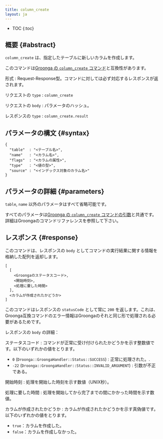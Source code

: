 ```yaml
---
title: column_create
layout: ja
---
```


* TOC
{:toc}

## 概要 {#abstract}

`column_create` は、指定したテーブルに新しいカラムを作成します。

このコマンドは[Groonga の `column_create` コマンド](http://groonga.org/ja/docs/reference/commands/column_create.html)と互換性があります。

形式
: Request-Response型。コマンドに対しては必ず対応するレスポンスが返されます。

リクエストの `type`
: `column_create`

リクエストの `body`
: パラメータのハッシュ。

レスポンスの `type`
: `column_create.result`

## パラメータの構文 {#syntax}

    {
      "table"  : "<テーブル名>",
      "name"   : "<カラム名>",
      "flags"  : "<カラムの属性>",
      "type"   : "<値の型>",
      "source" : "<インデックス対象のカラム名>"
    }

## パラメータの詳細 {#parameters}

`table`, `name` 以外のパラメータはすべて省略可能です。

すべてのパラメータは[Groonga の `column_create` コマンドの引数](http://groonga.org/ja/docs/reference/commands/column_create.html#parameters)と共通です。詳細はGroongaのコマンドリファレンスを参照して下さい。

## レスポンス {#response}

このコマンドは、レスポンスの `body` としてコマンドの実行結果に関する情報を格納した配列を返却します。

    [
      [
        <Groongaのステータスコード>,
        <開始時刻>,
        <処理に要した時間>
      ],
      <カラムが作成されたかどうか>
    ]

このコマンドはレスポンスの `statusCode` として常に `200` を返します。これは、Groonga互換コマンドのエラー情報はGroongaのそれと同じ形で処理される必要があるためです。

レスポンスの `body` の詳細：

ステータスコード
: コマンドが正常に受け付けられたかどうかを示す整数値です。以下のいずれかの値をとります。
  
   * `0` (`Droonga::GroongaHandler::Status::SUCCESS`) : 正常に処理された。.
   * `-22` (`Droonga::GroongaHandler::Status::INVALID_ARGUMENT`) : 引数が不正である。

開始時刻
: 処理を開始した時刻を示す数値（UNIX秒）。

処理に要した時間
: 処理を開始してから完了までの間にかかった時間を示す数値。

カラムが作成されたかどうか
: カラムが作成されたかどうかを示す真偽値です。以下のいずれかの値をとります。
  
   * `true`：カラムを作成した。
   * `false`：カラムを作成しなかった。
